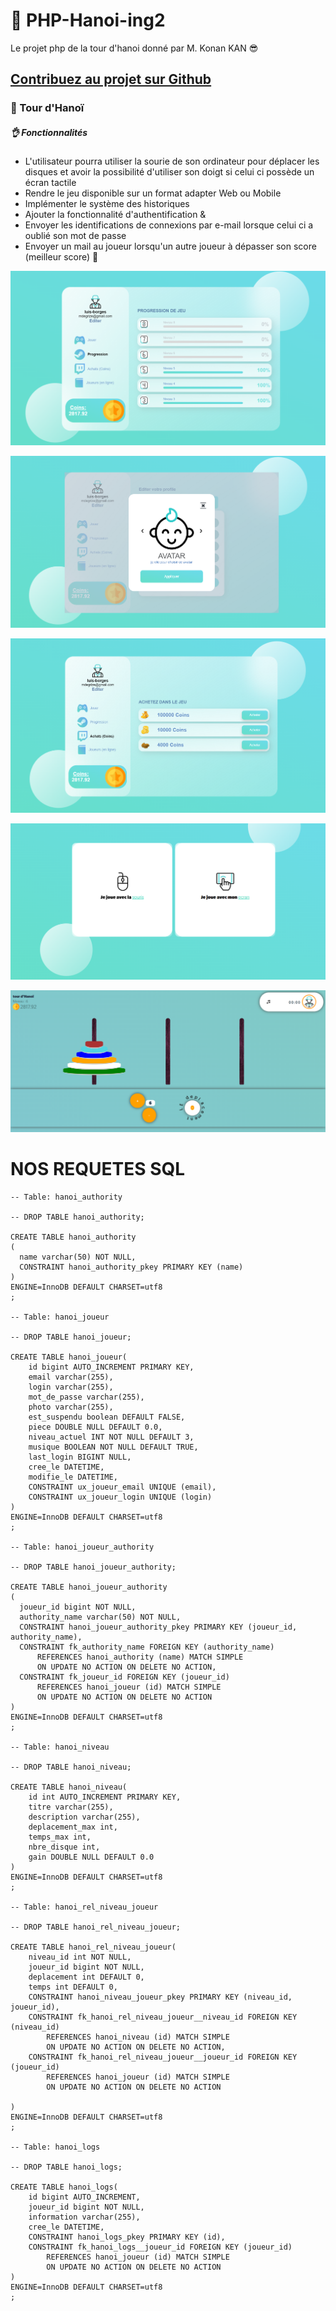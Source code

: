 
# 💼 PHP-Hanoi-ing2
Le projet php de la tour d'hanoi donné par M. Konan KAN 😎

## [Contribuez au projet sur Github](https://github.com/degrize/PHP-Hanoi-ing2)
### 💼 Tour d'Hanoï 

##### 👌 Fonctionnalités

- L'utilisateur pourra utiliser la sourie de son ordinateur pour déplacer les disques et avoir la possibilité d'utiliser son doigt si celui ci possède un écran tactile
- Rendre le jeu disponible sur un format adapter Web ou Mobile
- Implémenter le système des historiques
- Ajouter la fonctionnalité d'authentification &
- Envoyer les identifications de connexions par e-mail lorsque celui ci a oublié son mot de passe
- Envoyer un mail au joueur lorsqu'un autre joueur à dépasser son score (meilleur score)
💙 


![preview img](client-web/assets/images/git/level.PNG)

![preview img](client-web/assets/images/git/changeAvatar.PNG)

![preview img](client-web/assets/images/git/buyCoins.PNG)

![preview img](client-web/assets/images/git/choix_SE.jpg)

![preview img](/preview.jpg)



# NOS REQUETES SQL
```
-- Table: hanoi_authority

-- DROP TABLE hanoi_authority;

CREATE TABLE hanoi_authority
(
  name varchar(50) NOT NULL,
  CONSTRAINT hanoi_authority_pkey PRIMARY KEY (name)
)
ENGINE=InnoDB DEFAULT CHARSET=utf8
;

-- Table: hanoi_joueur

-- DROP TABLE hanoi_joueur;

CREATE TABLE hanoi_joueur( 
    id bigint AUTO_INCREMENT PRIMARY KEY, 
    email varchar(255),
    login varchar(255), 
    mot_de_passe varchar(255), 
    photo varchar(255), 
    est_suspendu boolean DEFAULT FALSE, 
    piece DOUBLE NULL DEFAULT 0.0,
    niveau_actuel INT NOT NULL DEFAULT 3,
    musique BOOLEAN NOT NULL DEFAULT TRUE,
    last_login BIGINT NULL,
    cree_le DATETIME, 
    modifie_le DATETIME,
    CONSTRAINT ux_joueur_email UNIQUE (email),
    CONSTRAINT ux_joueur_login UNIQUE (login)
) 
ENGINE=InnoDB DEFAULT CHARSET=utf8
;

-- Table: hanoi_joueur_authority

-- DROP TABLE hanoi_joueur_authority;

CREATE TABLE hanoi_joueur_authority
(
  joueur_id bigint NOT NULL,
  authority_name varchar(50) NOT NULL,
  CONSTRAINT hanoi_joueur_authority_pkey PRIMARY KEY (joueur_id, authority_name),
  CONSTRAINT fk_authority_name FOREIGN KEY (authority_name)
      REFERENCES hanoi_authority (name) MATCH SIMPLE
      ON UPDATE NO ACTION ON DELETE NO ACTION,
  CONSTRAINT fk_joueur_id FOREIGN KEY (joueur_id)
      REFERENCES hanoi_joueur (id) MATCH SIMPLE
      ON UPDATE NO ACTION ON DELETE NO ACTION
)
ENGINE=InnoDB DEFAULT CHARSET=utf8
;

-- Table: hanoi_niveau

-- DROP TABLE hanoi_niveau;

CREATE TABLE hanoi_niveau(
    id int AUTO_INCREMENT PRIMARY KEY,
    titre varchar(255),
    description varchar(255),
    deplacement_max int,
    temps_max int,
    nbre_disque int,
    gain DOUBLE NULL DEFAULT 0.0
)
ENGINE=InnoDB DEFAULT CHARSET=utf8
;

-- Table: hanoi_rel_niveau_joueur

-- DROP TABLE hanoi_rel_niveau_joueur;

CREATE TABLE hanoi_rel_niveau_joueur(
    niveau_id int NOT NULL,
    joueur_id bigint NOT NULL,
    deplacement int DEFAULT 0,
    temps int DEFAULT 0,
    CONSTRAINT hanoi_niveau_joueur_pkey PRIMARY KEY (niveau_id, joueur_id),
    CONSTRAINT fk_hanoi_rel_niveau_joueur__niveau_id FOREIGN KEY (niveau_id)
    	REFERENCES hanoi_niveau (id) MATCH SIMPLE
    	ON UPDATE NO ACTION ON DELETE NO ACTION,
    CONSTRAINT fk_hanoi_rel_niveau_joueur__joueur_id FOREIGN KEY (joueur_id)
    	REFERENCES hanoi_joueur (id) MATCH SIMPLE
    	ON UPDATE NO ACTION ON DELETE NO ACTION
    
)
ENGINE=InnoDB DEFAULT CHARSET=utf8
;

-- Table: hanoi_logs

-- DROP TABLE hanoi_logs;

CREATE TABLE hanoi_logs(
    id bigint AUTO_INCREMENT,
    joueur_id bigint NOT NULL,
    information varchar(255),
    cree_le DATETIME,
    CONSTRAINT hanoi_logs_pkey PRIMARY KEY (id),
    CONSTRAINT fk_hanoi_logs__joueur_id FOREIGN KEY (joueur_id)
    	REFERENCES hanoi_joueur (id) MATCH SIMPLE
    	ON UPDATE NO ACTION ON DELETE NO ACTION
)
ENGINE=InnoDB DEFAULT CHARSET=utf8
;
```

